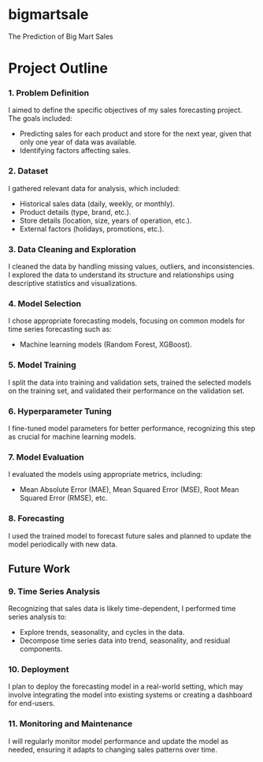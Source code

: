 # bigmartsale
The Prediction of Big Mart Sales 
# Project Outline

### 1. Problem Definition
I aimed to define the specific objectives of my sales forecasting project. The goals included:
- Predicting sales for each product and store for the next year, given that only one year of data was available.
- Identifying factors affecting sales.

### 2. Dataset
I gathered relevant data for analysis, which included:
- Historical sales data (daily, weekly, or monthly).
- Product details (type, brand, etc.).
- Store details (location, size, years of operation, etc.).
- External factors (holidays, promotions, etc.).

### 3. Data Cleaning and Exploration
I cleaned the data by handling missing values, outliers, and inconsistencies. I explored the data to understand its structure and relationships using descriptive statistics and visualizations.

### 4. Model Selection
I chose appropriate forecasting models, focusing on common models for time series forecasting such as:
- Machine learning models (Random Forest, XGBoost).

### 5. Model Training
I split the data into training and validation sets, trained the selected models on the training set, and validated their performance on the validation set.

### 6. Hyperparameter Tuning
I fine-tuned model parameters for better performance, recognizing this step as crucial for machine learning models.

### 7. Model Evaluation
I evaluated the models using appropriate metrics, including:
- Mean Absolute Error (MAE), Mean Squared Error (MSE), Root Mean Squared Error (RMSE), etc.

### 8. Forecasting
I used the trained model to forecast future sales and planned to update the model periodically with new data.

## Future Work

### 9. Time Series Analysis
Recognizing that sales data is likely time-dependent, I performed time series analysis to:
- Explore trends, seasonality, and cycles in the data.
- Decompose time series data into trend, seasonality, and residual components.

### 10. Deployment
I plan to deploy the forecasting model in a real-world setting, which may involve integrating the model into existing systems or creating a dashboard for end-users.

### 11. Monitoring and Maintenance
I will regularly monitor model performance and update the model as needed, ensuring it adapts to changing sales patterns over time.

